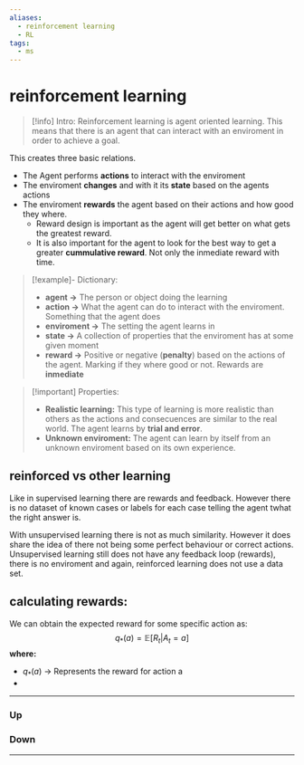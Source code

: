 ```yaml
---
aliases:
  - reinforcement learning
  - RL
tags:
  - ms
---
```

# reinforcement learning
> [!info] Intro: 
> Reinforcement learning is agent oriented learning. This means that there is an agent that can interact with an enviroment in order to achieve a goal. 


This creates three basic relations. 
- The Agent performs **actions** to interact with the enviroment
- The enviroment **changes** and with it its **state** based on the agents actions
- The enviroment **rewards** the agent based on their actions and how good they where. 
  - Reward design is important as the agent will get better on what gets the greatest reward.
  - It is also important for the agent to look for the best way to get a greater **cummulative reward**. Not only the inmediate reward with time. 

>[!example]- Dictionary:
> - **agent ->** The person or object doing the learning
> - **action ->** What the agent can do to interact with the enviroment. Something that the agent does
> - **enviroment ->** The setting the agent learns in
> - **state ->** A collection of properties that the enviroment has at some given moment
> - **reward ->** Positive or negative (**penalty**) based on the actions of the agent. Marking if they where good or not. Rewards are **inmediate**

>[!important] Properties:
> - **Realistic learning:** This type of learning is more realistic than others as the actions and consecuences are similar to the real world. The agent learns by **trial and error**.
> - **Unknown enviroment:** The agent can learn by itself from an unknown enviroment based on its own experience.

## reinforced vs other learning

Like in supervised learning there are rewards and feedback. However there is no dataset of known cases or labels for each case telling the agent twhat the right answer is. 

With unsupervised learning there is not as much similarity. However it does share the idea of there not being some perfect behaviour or correct actions.
Unsupervised learning still does not have any feedback loop (rewards), there is no enviroment and again, reinforced learning does not use a data set. 

## calculating rewards:
We can obtain the expected reward for some specific action as: 
$$
q_{*}(a) = \mathbb{E} [R_{t}|A_{t}=a]
$$
**where:**
 - $q_{*}(a)$ -> Represents the reward for action a
 - 
***
### Up
### Down
***